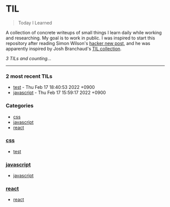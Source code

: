 # TIL
> Today I Learned

A collection of concrete writeups of small things I learn daily while working
and researching. My goal is to work in public. I was inspired to start this
repository after reading Simon Wilson's [hacker new post][1], and he was
apparently inspired by Josh Branchaud's [TIL collection][2].


_3 TILs and counting..._

---

### 2 most recent TILs

- [test](css/test.md) - Thu Feb 17 18:40:53 2022 +0900
- [javascript](javascript/javascript.md) - Thu Feb 17 15:59:17 2022 +0900

### Categories

- [css](#css)
- [javascript](#javascript)
- [react](#react)

### [css](#css)
- [test](css/test.md)

### [javascript](#javascript)
- [javascript](javascript/javascript.md)

### [react](#react)
- [react](react/react.md)

[1]: https://simonwillison.net/2020/Apr/20/self-rewriting-readme/
[2]: https://github.com/jbranchaud/til

